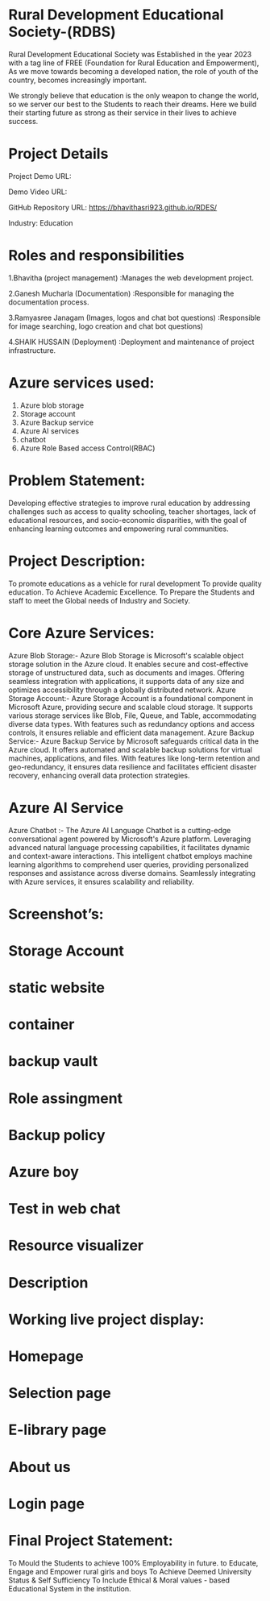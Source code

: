 # Rural Development Educational Society-(RDBS)
Rural Development Educational Society was Established in the year 2023 with a tag line of FREE (Foundation for Rural Education and Empowerment), As we move towards becoming a developed nation, the role of youth of the country, becomes increasingly important.

We strongly believe that education is the only weapon to change the world, so we server our best to the Students to reach their dreams. Here we build their starting future as strong as their service in their lives to achieve success.

# Project Details
Project Demo URL: 

Demo Video URL: 

GitHub Repository URL: https://bhavithasri923.github.io/RDES/

Industry: Education

# Roles and responsibilities

1.Bhavitha (project management) :Manages the web development project.

2.Ganesh Mucharla  (Documentation) :Responsible for managing the documentation process.

3.Ramyasree Janagam (Images, logos and chat bot questions) :Responsible for image searching, logo creation and chat bot questions)

4.SHAIK HUSSAIN (Deployment) :Deployment and maintenance of project infrastructure.

# Azure services used:

1. Azure blob storage
2. Storage account
3. Azure Backup service
4. Azure AI services
5. chatbot
6. Azure Role Based access Control(RBAC)

# Problem Statement:

Developing effective strategies to improve rural education by addressing challenges such as access to quality schooling, teacher shortages, lack of educational resources, and socio-economic disparities, with the goal of enhancing learning outcomes and empowering rural communities.

# Project Description:

To promote educations as a vehicle for rural development
To provide quality education.
To Achieve Academic Excellence.
To Prepare the Students and staff to meet the Global needs of Industry and Society.

# Core Azure Services:
Azure Blob Storage:- Azure Blob Storage is Microsoft's scalable object storage solution in the Azure cloud. It enables secure and cost-effective storage of unstructured data, such as documents and images. Offering seamless integration with applications, it supports data of any size and optimizes accessibility through a globally distributed network. 
Azure Storage Account:- Azure Storage Account is a foundational component in Microsoft Azure, providing secure and scalable cloud storage. It supports various storage services like Blob, File, Queue, and Table, accommodating diverse data types. With features such as redundancy options and access controls, it ensures reliable and efficient data management. 
Azure Backup Service:- Azure Backup Service by Microsoft safeguards critical data in the Azure cloud. It offers automated and scalable backup solutions for virtual machines, applications, and files. With features like long-term retention and geo-redundancy, it ensures data resilience and facilitates efficient disaster recovery, enhancing overall data protection strategies.

# Azure AI Service
Azure Chatbot :- The Azure AI Language Chatbot is a cutting-edge conversational agent powered by Microsoft's Azure platform. Leveraging advanced natural language processing capabilities, it facilitates dynamic and context-aware interactions. This intelligent chatbot employs machine learning algorithms to comprehend user queries, providing personalized responses and assistance across diverse domains. Seamlessly integrating with Azure services, it ensures scalability and reliability.

# Screenshot’s:
# Storage Account

# static website

# container

# backup vault

# Role assingment

# Backup policy

# Azure boy

# Test in web chat

# Resource visualizer

# Description

# Working live project display:
# Homepage

# Selection page

# E-library page

# About us

# Login page


# Final Project Statement:

To Mould the Students to achieve 100% Employability in future.
to Educate, Engage and Empower rural girls and boys
To Achieve Deemed University Status & Self Sufficiency
To Include Ethical & Moral values - based Educational System in the institution.
